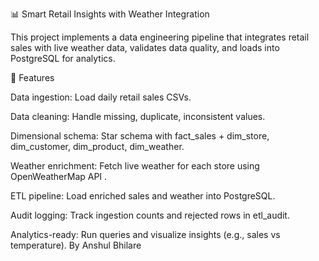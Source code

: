 📊 Smart Retail Insights with Weather Integration

This project implements a data engineering pipeline that integrates retail sales with live weather data, validates data quality, and loads into PostgreSQL for analytics.

🚀 Features

Data ingestion: Load daily retail sales CSVs.

Data cleaning: Handle missing, duplicate, inconsistent values.

Dimensional schema: Star schema with fact_sales + dim_store, dim_customer, dim_product, dim_weather.

Weather enrichment: Fetch live weather for each store using OpenWeatherMap API
.

ETL pipeline: Load enriched sales and weather into PostgreSQL.

Audit logging: Track ingestion counts and rejected rows in etl_audit.

Analytics-ready: Run queries and visualize insights (e.g., sales vs temperature).
By Anshul Bhilare
